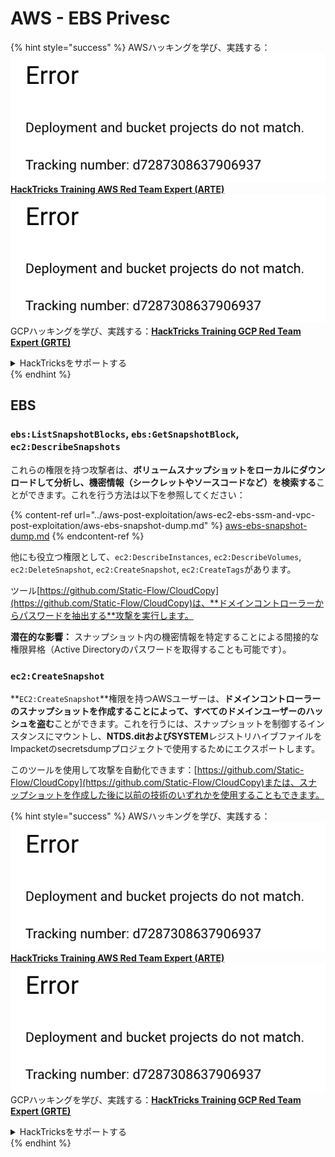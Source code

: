 # AWS - EBS Privesc

{% hint style="success" %}
AWSハッキングを学び、実践する：<img src="../../../.gitbook/assets/image (1) (1).png" alt="" data-size="line">[**HackTricks Training AWS Red Team Expert (ARTE)**](https://training.hacktricks.xyz/courses/arte)<img src="../../../.gitbook/assets/image (1) (1).png" alt="" data-size="line">\
GCPハッキングを学び、実践する：<img src="../../../.gitbook/assets/image (2).png" alt="" data-size="line">[**HackTricks Training GCP Red Team Expert (GRTE)**<img src="../../../.gitbook/assets/image (2).png" alt="" data-size="line">](https://training.hacktricks.xyz/courses/grte)

<details>

<summary>HackTricksをサポートする</summary>

* [**サブスクリプションプラン**](https://github.com/sponsors/carlospolop)を確認してください！
* **💬 [**Discordグループ**](https://discord.gg/hRep4RUj7f)または[**Telegramグループ**](https://t.me/peass)に参加するか、**Twitter** 🐦 [**@hacktricks\_live**](https://twitter.com/hacktricks\_live)**をフォローしてください。**
* **[**HackTricks**](https://github.com/carlospolop/hacktricks)および[**HackTricks Cloud**](https://github.com/carlospolop/hacktricks-cloud)のGitHubリポジトリにPRを提出してハッキングトリックを共有してください。**

</details>
{% endhint %}

## EBS

### `ebs:ListSnapshotBlocks`, `ebs:GetSnapshotBlock`, `ec2:DescribeSnapshots`

これらの権限を持つ攻撃者は、**ボリュームスナップショットをローカルにダウンロードして分析し、機密情報（シークレットやソースコードなど）を検索する**ことができます。これを行う方法は以下を参照してください：

{% content-ref url="../aws-post-exploitation/aws-ec2-ebs-ssm-and-vpc-post-exploitation/aws-ebs-snapshot-dump.md" %}
[aws-ebs-snapshot-dump.md](../aws-post-exploitation/aws-ec2-ebs-ssm-and-vpc-post-exploitation/aws-ebs-snapshot-dump.md)
{% endcontent-ref %}

他にも役立つ権限として、`ec2:DescribeInstances`, `ec2:DescribeVolumes`, `ec2:DeleteSnapshot`, `ec2:CreateSnapshot`, `ec2:CreateTags`があります。

ツール[https://github.com/Static-Flow/CloudCopy](https://github.com/Static-Flow/CloudCopy)は、**ドメインコントローラーからパスワードを抽出する**攻撃を実行します。

**潜在的な影響：** スナップショット内の機密情報を特定することによる間接的な権限昇格（Active Directoryのパスワードを取得することも可能です）。

### **`ec2:CreateSnapshot`**

**`EC2:CreateSnapshot`**権限を持つAWSユーザーは、**ドメインコントローラーのスナップショットを作成することによって、すべてのドメインユーザーのハッシュを盗む**ことができます。これを行うには、スナップショットを制御するインスタンスにマウントし、**NTDS.ditおよびSYSTEM**レジストリハイブファイルをImpacketのsecretsdumpプロジェクトで使用するためにエクスポートします。

このツールを使用して攻撃を自動化できます：[https://github.com/Static-Flow/CloudCopy](https://github.com/Static-Flow/CloudCopy)または、スナップショットを作成した後に以前の技術のいずれかを使用することもできます。

{% hint style="success" %}
AWSハッキングを学び、実践する：<img src="../../../.gitbook/assets/image (1) (1).png" alt="" data-size="line">[**HackTricks Training AWS Red Team Expert (ARTE)**](https://training.hacktricks.xyz/courses/arte)<img src="../../../.gitbook/assets/image (1) (1).png" alt="" data-size="line">\
GCPハッキングを学び、実践する：<img src="../../../.gitbook/assets/image (2).png" alt="" data-size="line">[**HackTricks Training GCP Red Team Expert (GRTE)**<img src="../../../.gitbook/assets/image (2).png" alt="" data-size="line">](https://training.hacktricks.xyz/courses/grte)

<details>

<summary>HackTricksをサポートする</summary>

* [**サブスクリプションプラン**](https://github.com/sponsors/carlospolop)を確認してください！
* **💬 [**Discordグループ**](https://discord.gg/hRep4RUj7f)または[**Telegramグループ**](https://t.me/peass)に参加するか、**Twitter** 🐦 [**@hacktricks\_live**](https://twitter.com/hacktricks\_live)**をフォローしてください。**
* **[**HackTricks**](https://github.com/carlospolop/hacktricks)および[**HackTricks Cloud**](https://github.com/carlospolop/hacktricks-cloud)のGitHubリポジトリにPRを提出してハッキングトリックを共有してください。**

</details>
{% endhint %}
